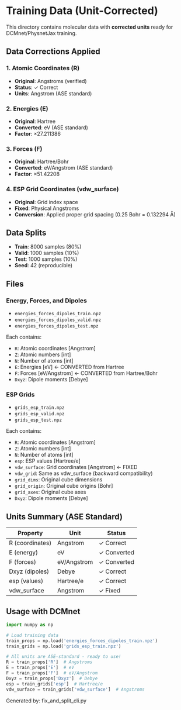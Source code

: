# Training Data (Unit-Corrected)

This directory contains molecular data with **corrected units** ready for DCMnet/PhysnetJax training.

## Data Corrections Applied

### 1. Atomic Coordinates (R)
- **Original**: Angstroms (verified)
- **Status**: ✓ Correct
- **Units**: Angstrom (ASE standard)

### 2. Energies (E)
- **Original**: Hartree
- **Converted**: eV (ASE standard)
- **Factor**: ×27.211386

### 3. Forces (F)
- **Original**: Hartree/Bohr
- **Converted**: eV/Angstrom (ASE standard)
- **Factor**: ×51.42208

### 4. ESP Grid Coordinates (vdw_surface)
- **Original**: Grid index space
- **Fixed**: Physical Angstroms
- **Conversion**: Applied proper grid spacing (0.25 Bohr = 0.132294 Å)

## Data Splits

- **Train**: 8000 samples (80%)
- **Valid**: 1000 samples (10%)
- **Test**: 1000 samples (10%)
- **Seed**: 42 (reproducible)

## Files

### Energy, Forces, and Dipoles
- `energies_forces_dipoles_train.npz`
- `energies_forces_dipoles_valid.npz`
- `energies_forces_dipoles_test.npz`

Each contains:
- `R`: Atomic coordinates [Angstrom]
- `Z`: Atomic numbers [int]
- `N`: Number of atoms [int]
- `E`: Energies [eV] ← CONVERTED from Hartree
- `F`: Forces [eV/Angstrom] ← CONVERTED from Hartree/Bohr
- `Dxyz`: Dipole moments [Debye]

### ESP Grids
- `grids_esp_train.npz`
- `grids_esp_valid.npz`
- `grids_esp_test.npz`

Each contains:
- `R`: Atomic coordinates [Angstrom]
- `Z`: Atomic numbers [int]
- `N`: Number of atoms [int]
- `esp`: ESP values [Hartree/e]
- `vdw_surface`: Grid coordinates [Angstrom] ← FIXED
- `vdw_grid`: Same as vdw_surface (backward compatibility)
- `grid_dims`: Original cube dimensions
- `grid_origin`: Original cube origins [Bohr]
- `grid_axes`: Original cube axes
- `Dxyz`: Dipole moments [Debye]

## Units Summary (ASE Standard)

| Property | Unit | Status |
|----------|------|--------|
| R (coordinates) | Angstrom | ✓ Correct |
| E (energy) | eV | ✓ Converted |
| F (forces) | eV/Angstrom | ✓ Converted |
| Dxyz (dipoles) | Debye | ✓ Correct |
| esp (values) | Hartree/e | ✓ Correct |
| vdw_surface | Angstrom | ✓ Fixed |

## Usage with DCMnet

```python
import numpy as np

# Load training data
train_props = np.load('energies_forces_dipoles_train.npz')
train_grids = np.load('grids_esp_train.npz')

# All units are ASE-standard - ready to use!
R = train_props['R']  # Angstroms
E = train_props['E']  # eV
F = train_props['F']  # eV/Angstrom
Dxyz = train_props['Dxyz']  # Debye
esp = train_grids['esp']  # Hartree/e
vdw_surface = train_grids['vdw_surface']  # Angstroms
```

Generated by: fix_and_split_cli.py
